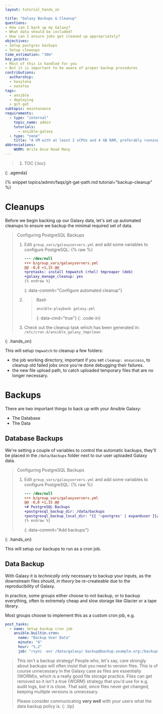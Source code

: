 ```yaml
---
layout: tutorial_hands_on

title: "Galaxy Backups & Cleanup"
questions:
- How can I back up my Galaxy?
- What data should be included?
- How can I ensure jobs get cleaned up appropriately?
objectives:
- Setup postgres backups
- Setup cleanups
time_estimation: "30m"
key_points:
- Most of this is handled for you
- But it is important to be aware of proper backup procedures
contributions:
  authorship:
  - hexylena
  - natefoo
tags:
  - ansible
  - deploying
  - git-gat
subtopic: maintenance
requirements:
  - type: "internal"
    topic_name: admin
    tutorials:
      - ansible-galaxy
  - type: "none"
    title: "A VM with at least 2 vCPUs and 4 GB RAM, preferably running Ubuntu 18.04 - 20.04."
abbreviations:
    WORM: Write Once Read Many
---
```




> <agenda-title></agenda-title>
>
> 1. TOC
> {:toc}
>
{: .agenda}

{% snippet topics/admin/faqs/git-gat-path.md tutorial="backup-cleanup" %}

# Cleanups

Before we begin backing up our Galaxy data, let's set up automated cleanups to ensure we backup the minimal required set of data.

> <hands-on-title>Configuring PostgreSQL Backups</hands-on-title>
>
> 1. Edit `group_vars/galaxyservers.yml` and add some variables to configure PostgreSQL:
>    {% raw %}
>    ```diff
>    --- /dev/null
>    +++ b/group_vars/galaxyservers.yml
>    @@ -0,0 +1,15 @@
>    +pretasks: install tmpwatch (rhel) tmpreaper (deb)
>    +galaxy_manage_cleanup: yes
>    {% endraw %}
>    ```
>    {: data-commit="Configure automated cleanup"}
>
> 2. > <code-in-title>Bash</code-in-title>
>    > ```bash
>    > ansible-playbook galaxy.yml
>    > ```
>    > {: data-cmd="true"}
>    {: .code-in}
>
> 3. Check out the cleanup task which has been generated in: `/etc/cron.d/ansible_galaxy_tmpclean`
>
{: .hands_on}

This will setup `tmpwatch` to cleanup a few folders:

- the job working directory, important if you set `cleanup: onsuccess`, to cleanup old failed jobs once you're done debugging their failures.
- the new file upload path, to catch uploaded temporary files that are no longer necessary.

# Backups

There are two important things to back up with your Ansible Galaxy:

- The Database
- The Data

## Database Backups

We're setting a couple of variables to control the automatic backups, they'll be placed in the `/data/backups` folder next to our user uploaded Galaxy data.

> <hands-on-title>Configuring PostgreSQL Backups</hands-on-title>
>
> 1. Edit `group_vars/galaxyservers.yml` and add some variables to configure PostgreSQL:
>    {% raw %}
>    ```diff
>    --- /dev/null
>    +++ b/group_vars/galaxyservers.yml
>    @@ -0,0 +1,15 @@
>    +# PostgreSQL Backups
>    +postgresql_backup_dir: /data/backups
>    +postgresql_backup_local_dir: "{{ '~postgres' | expanduser }}/backups"
>    {% endraw %}
>    ```
>    {: data-commit="Add backups"}
>
>    <!-- TODO: expanduser tip here -->
{: .hands_on}

This will setup our backups to run as a cron job. 

<!-- TODO: explore cron jobs -->

## Data Backup

With Galaxy it is *technically* only necessary to backup your inputs, as the downstream files *should*, *in theory* be re-createable due to the reproducibility of Galaxy.

In practice, some groups either choose to not backup, or to backup everything, often to extremely cheap and slow storage like Glacier or a tape library.

Most groups choose to implement this as a custom cron job, e.g.

```yaml
post_tasks:
  - name: Setup backup cron job
    ansible.builtin.cron:
      name: "Backup User Data"
      minute: "0"
      hour: "5,2"
      job: "rsync -avr /data/galaxy/ backup@backup.example.org:/backups/$(date -I)/"
```

> <tip-title>This isn't a backup strategy!</tip-title>
> People who, let's say, care strongly about backups will often insist that you need to version files. This is of course unnecessary in the Galaxy case as files are essentially {WORM}s, which is a really good file storage practice. Files can get removed so it isn't a true {WORM} strategy that you'd use for e.g. audit logs, but it is close.
> That said, since files never get changed, keeping multiple versions is unnecesary.
>
> Please consider communicating **very well** with your users what the data backup policy is.
{: .tip}


